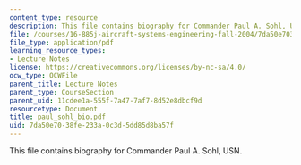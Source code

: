 ```yaml
---
content_type: resource
description: This file contains biography for Commander Paul A. Sohl, USN.
file: /courses/16-885j-aircraft-systems-engineering-fall-2004/7da50e7038fe233a0c3d5dd85d8ba57f_paul_sohl_bio.pdf
file_type: application/pdf
learning_resource_types:
- Lecture Notes
license: https://creativecommons.org/licenses/by-nc-sa/4.0/
ocw_type: OCWFile
parent_title: Lecture Notes
parent_type: CourseSection
parent_uid: 11cdee1a-555f-7a47-7af7-8d52e8dbcf9d
resourcetype: Document
title: paul_sohl_bio.pdf
uid: 7da50e70-38fe-233a-0c3d-5dd85d8ba57f
---
```

This file contains biography for Commander Paul A. Sohl, USN.